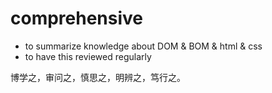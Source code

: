 # comprehensive

- to summarize knowledge about DOM & BOM & html & css
- to have this reviewed regularly


博学之，审问之，慎思之，明辨之，笃行之。

